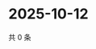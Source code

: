 # 2025-10-12

共 0 条

<!-- BEGIN ZHIHUQUESTIONS -->
<!-- 最后更新时间 Sun Oct 12 2025 12:13:00 GMT+0800 (China Standard Time) -->

<!-- END ZHIHUQUESTIONS -->
